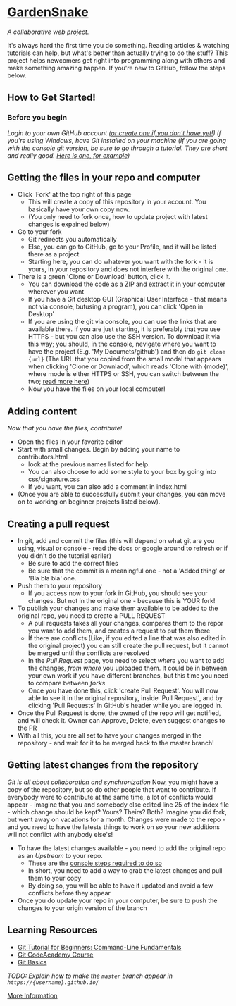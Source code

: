 # [GardenSnake](https://gardensnake.github.io/)  
_A collaborative web project._

It's always hard the first time you do something. Reading articles & watching tutorials can help, but what's better than actually trying to do the stuff? This project helps newcomers get right into programming along with others and make something amazing happen. If you're new to GitHub, follow the steps below. 

## How to Get Started!

### Before you begin
_Login to your own GitHub account ([or create one if you don't have yet!](https://github.com/)) 
If you're using Windows, have Git installed on your machine (If you are going with the console git version, be sure to go through a tutorial. They are short and really good. [Here is one, for example](https://try.github.io/))_

## Getting the files in your repo and computer
*  Click 'Fork' at the top right of this page
	* This will create a copy of this repository in your account. You basically have your own copy now.
	* (You only need to fork once, how to update project with latest changes is expained below)
* Go to your fork
	* Git redirects you automatically
	* Else, you can go to GitHub, go to your Profile, and it will be listed there as a project
	* Starting here, you can do whatever you want with the fork - it is yours, in your repository and does not interfere with the original one.
* There is a green 'Clone or Download' button, click it.
	* You can download the code as a ZIP and extract it in your computer wherever you want
	* If you have a Git desktop GUI (Graphical User Interface - that means not via console, butusing a program), you can click 'Open in Desktop'
	* If you are using the git via console, you can use the links that are available there. If you are just starting, it is preferably that you use HTTPS - but you can also use the SSH version. To download it via this way; you should, in the console, nevigate where you want to have the project (E.g. 'My Documets/github') and then do `git clone {url}` (The URL that you copied from the small modal that appears when clicking 'Clone or Downlaod', which reads 'Clone with {mode}', where mode is either HTTPS or SSH, you can switch between the two; [read more here](https://help.github.com/articles/which-remote-url-should-i-use/))
	* Now you have the files on your local computer!
	
## Adding content
_Now that you have the files, contribute!_
* Open the files in your favorite editor
* Start with small changes. Begin by adding your name to contributors.html 
	* look at the previous names listed for help.
	* You can also choose to add some style to your box by going into css/signature.css
	* If you want, you can also add a comment in index.html
* (Once you are able to successfully submit your changes, you can move on to working on beginner projects listed below).

## Creating a pull request
 

* In git, add and commit the files (this will depend on what git are you using, visual or console - read the docs or google around to refresh or if you didn't do the tutorial eariler)
	* Be sure to add the correct files
	* Be sure that the commit is a meaningful one - not a 'Added thing' or 'Bla bla bla' one.
* Push them to your repository
	* If you access now to your fork in GitHub, you should see your changes. But not in the original one - because this is YOUR fork!
* To publish your changes and make them available to be added to the original repo, you need to create a PULL REQUEST
	* A pull requests takes all your changes, compares them to the repor you want to add them, and creates a request to put them there
	* If there are conflicts (Like, if you edited a line that was also edited in the original project) you can still create the pull request, but it cannot be merged until the conflicts are resolved
	* In the *Pull Request* page, you need to select _where_ you want to add the changes, _from where_ you uploaded them. It could be in between your own work if you have different branches, but this time you need to compare between *forks*
	* Once you have done this, click 'create Pull Request'. You will now able to see it in the original repository, inside 'Pull Request', and by clicking 'Pull Requests' in GitHub's header while you are logged in.
* Once the Pull Request is done, the owned of the repo will get notified, and will check it. Owner can Approve, Delete, even suggest changes to the PR
* With all this, you are all set to have your changes merged in the repository - and wait for it to be merged back to the master branch!


## Getting latest changes from the repository
 _Git is all about collaboration and synchronization_
Now, you might have a copy of the repository, but so do other people that want to contribute. If everybody were to contribute at the same time, a lot of conflicts would appear - imagine that you and somebody else edited line 25 of the index file - which change should be kept? Yours? Theirs? Both?
 Imagine you did fork, but went away on vacations for a month. Changes were made to the repo - and you need to have the latests things to work on so your new additions will not conflict with anybody else's!

  * To have the latest changes available - you need to add the original repo as an *Upstream* to your repo. 
  	* These are the [console steps required to do so](https://help.github.com/articles/configuring-a-remote-for-a-fork/) 
  	* In short, you need to add a way to grab the latest changes and pull them to your copy
  	* By doing so, you will be able to have it updated and avoid a few conflicts before they appear
  * Once you do update your repo in your computer, be sure to push the changes to your origin version of the branch




## Learning Resources

* [Git Tutorial for Beginners: Command-Line Fundamentals](https://www.youtube.com/watch?v=HVsySz-h9r4)
* [Git CodeAcademy Course](https://www.codecademy.com/learn/learn-git)
* [Git Basics](https://www.theodinproject.com/courses/web-development-101/lessons/git-basics)

_TODO: Explain how to make the `master` branch appear in `https://{username}.github.io/`_



[More Information](https://www.reddit.com/r/learnprogramming/comments/6z8rxh/lets_work_on_a_web_development_project_together/)
